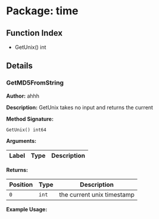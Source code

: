 # Package: time

## Function Index

- GetUnix() int

## Details

### GetMD5FromString

**Author:** ahhh

**Description:** GetUnix takes no input and returns the current 


**Method Signature:**

```
GetUnix() int64
```

**Arguments:**

| Label     | Type         | Description                                |
|-----------|--------------|--------------------------------------------|

**Returns:**

| Position  | Type         | Description                                |
|-----------|--------------|--------------------------------------------|
| `0`       | `int`      | the current unix timestamp                 |

**Example Usage:**

```

```